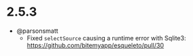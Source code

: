 # 2.5.3

- @parsonsmatt
  - Fixed `selectSource` causing a runtime error with Sqlite3: https://github.com/bitemyapp/esqueleto/pull/30
